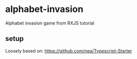 # alphabet-invasion
Alphabet invasion game from RXJS tutorial

## setup
Loosely based on:
https://github.com/nea/Typescript-Starter